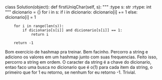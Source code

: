 class Solution(object):
    def firstUniqChar(self, s):
        """
        :type s: str
        :rtype: int
        """
        dicionario = {}
        for i in s:
            if i in dicionario:
                dicionario[i] += 1
            else:
                dicionario[i] = 1
        
        for i in range(len(s)):
            if dicionario[s[i]] and dicionario[s[i]] == 1:
                return i
        
        return -1

Bom exercício de hashmap pra treinar. Bem facinho. Percorro a string e adiciono os valores em um hashmap junto com suas frequencias. Feito isso, percorro a string em ordem. O caracter da string é a chave do dicionario, entao faco uma busca no dicionario que é o(1) para cada item da string, o primeiro que for 1 eu retorno, se nenhum for eu retorno -1. Trivial.